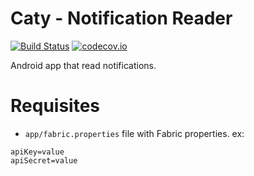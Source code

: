 # Caty - Notification Reader

[![Build Status](https://travis-ci.org/MakinGiants/caty_notification_reader.svg?branch=develop)](https://travis-ci.org/MakinGiants/caty_notification_reader)
[![codecov.io](https://codecov.io/github/MakinGiants/caty_notification_reader/coverage.svg?branch=develop)](https://codecov.io/github/MakinGiants/caty_notification_reader?branch=develop)

Android app that read notifications.

# Requisites

- `app/fabric.properties` file with Fabric properties. ex:

```
apiKey=value
apiSecret=value
```

